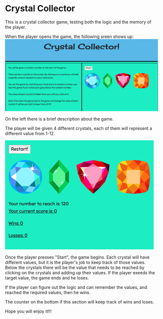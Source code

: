 # Crystal Collector
This is a crystal collector game, testing both the logic and the memory of the player. 

When the player opens the game, the following sreen shows up:
![app screenshot](/assets/images/game-page.png)

On the left there is a brief description about the game.

The player will be given 4 different crystals, each of them will represent a different value from 1-12. 

![app screenshot](/assets/images/game-section.png)

Once the player presses "Start", the game begins. Each crystal will have different values, but it is the player's job to keep track of those values. Below the crystals there will be the value that needs to be reached by clicking on the crystals and adding up their values. If the player exeeds the target value, the game ends and he loses.

If the player can figure out the logic and can remember the values, and reached the required values, then he wins. 

The counter on the bottom if this section will keep track of wins and loses.

Hope you will enjoy it!!!
